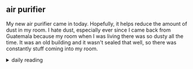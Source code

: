 ## air purifier

My new air purifier came in today. Hopefully, it helps reduce the amount of dust in my room. I hate dust, especially ever since I came back from Guatemala because my room when I was living there was so dusty all the time. It was an old building and it wasn't sealed that well, so there was constantly stuff coming into my room.

<details markdown="1">
<summary>daily reading</summary>

| {{ page.date | date: "%B %-d, %Y" }} |
| :-------------: |
| [2 Kings 13; 2 Tim. 3; Hos. 5–6; Ps. 119:145–176]({% link _Bible/Bible-year-1.md %}) |
| [BC 10-11; HC 27-28; CD I: Rej. 4-6]({% link _three_forms/three-forms-month-3.md %}) |
| [The Athanasian Creed](https://threeforms.org/the-athanasian-creed/) |

</details>